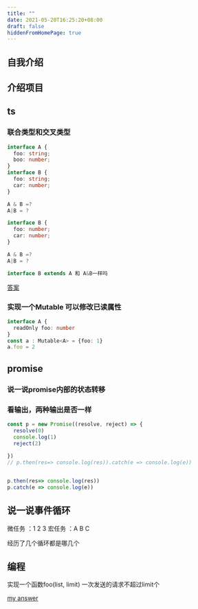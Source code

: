 ```yaml
---
title: ""
date: 2021-05-20T16:25:20+08:00
draft: false
hiddenFromHomePage: true
---
```


## 自我介绍


## 介绍项目

## ts

### 联合类型和交叉类型

```ts
interface A {
  foo: string;
  boo: number;
}
interface B {
  foo: string;
  car: number;
}

A & B =?
A|B = ?

interface B {
  foo: number;
  car: number;
}

A & B =? 
A|B = ? 

interface B extends A 和 A&B一样吗


```
[答案](https://codesandbox.io/s/ts-extends--9jc4w)

### 实现一个Mutable 可以修改已读属性

```ts
interface A {
  readOnly foo: number
}
const a : Mutable<A> = {foo: 1}
a.foo = 2
```


## promise

### 说一说promise内部的状态转移

### 看输出，两种输出是否一样
```js
const p = new Promise((resolve, reject) => {
  resolve(0)
  console.log(1)
  reject(2)
  
})
// p.then(res=> console.log(res)).catch(e => console.log(e))


p.then(res=> console.log(res))
p.catch(e => console.log(e))

```

## 说一说事件循环

微任务 ：1 2 3
宏任务 ：A B C

经历了几个循环都是哪几个


## 编程 

实现一个函数foo(list, limit) 一次发送的请求不超过limit个

[my answer](https://codesandbox.io/s/promise-bingfa-sqhrk)

